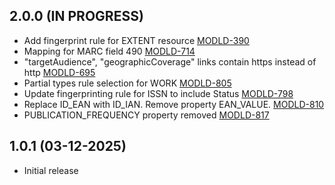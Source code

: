 ## 2.0.0 (IN PROGRESS)
- Add fingerprint rule for EXTENT resource [MODLD-390](https://folio-org.atlassian.net/browse/MODLD-390)
- Mapping for MARC field 490 [MODLD-714](https://folio-org.atlassian.net/browse/MODLD-714)
- "targetAudience", "geographicCoverage" links contain https instead of http [MODLD-695](https://folio-org.atlassian.net/browse/MODLD-695)
- Partial types rule selection for WORK [MODLD-805](https://folio-org.atlassian.net/browse/MODLD-805)
- Update fingerprinting rule for ISSN to include Status [MODLD-798](https://folio-org.atlassian.net/browse/MODLD-798)
- Replace ID_EAN with ID_IAN. Remove property EAN_VALUE. [MODLD-810](https://folio-org.atlassian.net/browse/MODLD-810)
- PUBLICATION_FREQUENCY property removed [MODLD-817](https://folio-org.atlassian.net/browse/MODLD-817)

## 1.0.1 (03-12-2025)
- Initial release
